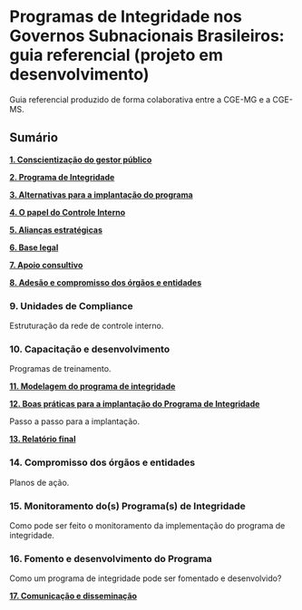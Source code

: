 # **Programas de Integridade nos Governos Subnacionais Brasileiros: guia referencial (projeto em desenvolvimento)** #

Guia referencial produzido de forma colaborativa entre a CGE-MG e a CGE-MS.

## Sumário

[**1. Conscientização do gestor público**](https://github.com/integridade-mg/GuiaIntegridadeCONACI/blob/main/conscientizacao.md)


[**2. Programa de Integridade**](https://github.com/integridade-mg/GuiaIntegridadeCONACI/blob/main/conceito.md)


[**3. Alternativas para a implantação do programa**](https://github.com/integridade-mg/GuiaIntegridadeCONACI/blob/main/modelos.md)


[**4. O papel do Controle Interno**](https://github.com/integridade-mg/GuiaIntegridadeCONACI/blob/main/controleinterno.md)


[**5. Alianças estratégicas**](https://github.com/integridade-mg/GuiaIntegridadeCONACI/blob/main/alianca.md)


[**6. Base legal**](https://github.com/integridade-mg/GuiaIntegridadeCONACI/blob/main/legal.md)


[**7. Apoio consultivo**](https://github.com/integridade-mg/GuiaIntegridadeCONACI/blob/main/apoio.md)


[**8. Adesão e compromisso dos órgãos e entidades**](https://github.com/integridade-mg/GuiaIntegridadeCONACI/blob/main/adesao.md)


### **9. Unidades de Compliance**

Estruturação da rede de controle interno.

### **10. Capacitação e desenvolvimento**

Programas de treinamento.

[**11. Modelagem do programa de integridade**](https://github.com/integridade-mg/GuiaIntegridadeCONACI/blob/main/modelagem.md)

[**12. Boas práticas para a implantação do Programa de Integridade**](https://github.com/integridade-mg/GuiaIntegridadeCONACI/blob/main/boaspraticas.md)

Passo a passo para a implantação.

[**13. Relatório final**](https://github.com/integridade-mg/GuiaIntegridadeCONACI/blob/main/relatorio.md)

### **14. Compromisso dos órgãos e entidades**

Planos de ação.

### **15. Monitoramento do(s) Programa(s) de Integridade**

Como pode ser feito o monitoramento da implementação do programa de integridade.

### **16. Fomento e desenvolvimento do Programa**

Como um programa de integridade pode ser fomentado e desenvolvido?

[**17. Comunicação e disseminação**](https://github.com/integridade-mg/GuiaIntegridadeCONACI/blob/main/comunicacao.md)
